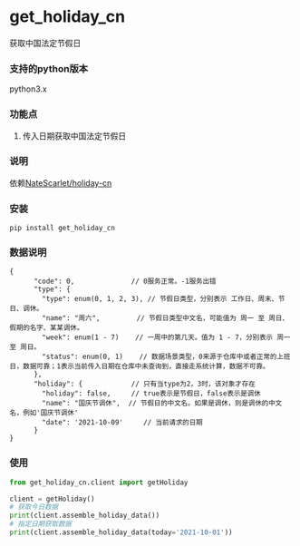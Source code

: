 # get_holiday_cn
获取中国法定节假日

### 支持的python版本
python3.x

### 功能点
1. 传入日期获取中国法定节假日

### 说明
依赖[NateScarlet/holiday-cn](https://github.com/NateScarlet/holiday-cn)

### 安装
```shell script
pip install get_holiday_cn
```

### 数据说明
```
{
      "code": 0,              // 0服务正常。-1服务出错
      "type": {
        "type": enum(0, 1, 2, 3), // 节假日类型，分别表示 工作日、周末、节日、调休。
        "name": "周六",         // 节假日类型中文名，可能值为 周一 至 周日、假期的名字、某某调休。
        "week": enum(1 - 7)    // 一周中的第几天。值为 1 - 7，分别表示 周一 至 周日。
        "status": enum(0, 1)    // 数据场景类型，0来源于仓库中或者正常的上班日，数据可靠；1表示当前传入日期在仓库中未查询到，直接走系统计算，数据不可靠。
      },
      "holiday": {            // 只有当type为2，3时，该对象才存在
        "holiday": false,     // true表示是节假日，false表示是调休
        "name": "国庆节调休",  // 节假日的中文名。如果是调休，则是调休的中文名，例如'国庆节调休'
        "date": '2021-10-09'     // 当前请求的日期
      }
}
```

### 使用
```python
from get_holiday_cn.client import getHoliday

client = getHoliday()
# 获取今日数据
print(client.assemble_holiday_data())
# 指定日期获取数据
print(client.assemble_holiday_data(today='2021-10-01'))
```
